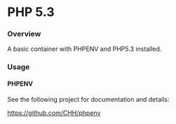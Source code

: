 PHP 5.3
=======

### Overview

A basic container with PHPENV and PHP5.3 installed.

### Usage

#### PHPENV

See the following project for documentation and details:

https://github.com/CHH/phpenv
